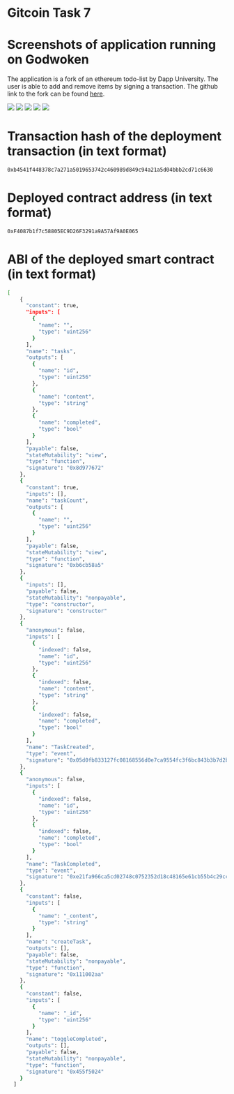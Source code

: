 # Gitcoin Task 7

# Screenshots of application running on Godwoken
The application is a fork of an ethereum todo-list by Dapp University. The user is able to add and remove items by signing a transaction.
The github link to the fork can be found <a href="https://github.com/hodlrtodlrfarmr/todolist-fork"> here</a>. 

<img src="https://github.com/hodlrtodlrfarmr/gitcoin_7/blob/main/showcase.png">
<img src="https://github.com/hodlrtodlrfarmr/gitcoin_7/blob/main/showcase2.png">
<img src="https://github.com/hodlrtodlrfarmr/gitcoin_7/blob/main/showcase3.png">
<img src="https://github.com/hodlrtodlrfarmr/gitcoin_7/blob/main/showcase4.png">
<img src="https://github.com/hodlrtodlrfarmr/gitcoin_7/blob/main/showcase5.png">


# Transaction hash of the deployment transaction (in text format)
```sh
0xb4541f448378c7a271a5019653742c460989d849c94a21a5d04bbb2cd71c6630
```

# Deployed contract address (in text format)
```sh
0xF4087b1f7c58805EC9D26F3291a9A57Af9A0E065
```

# ABI of the deployed smart contract (in text format)
```sh
[
    {
      "constant": true,
      "inputs": [
        {
          "name": "",
          "type": "uint256"
        }
      ],
      "name": "tasks",
      "outputs": [
        {
          "name": "id",
          "type": "uint256"
        },
        {
          "name": "content",
          "type": "string"
        },
        {
          "name": "completed",
          "type": "bool"
        }
      ],
      "payable": false,
      "stateMutability": "view",
      "type": "function",
      "signature": "0x8d977672"
    },
    {
      "constant": true,
      "inputs": [],
      "name": "taskCount",
      "outputs": [
        {
          "name": "",
          "type": "uint256"
        }
      ],
      "payable": false,
      "stateMutability": "view",
      "type": "function",
      "signature": "0xb6cb58a5"
    },
    {
      "inputs": [],
      "payable": false,
      "stateMutability": "nonpayable",
      "type": "constructor",
      "signature": "constructor"
    },
    {
      "anonymous": false,
      "inputs": [
        {
          "indexed": false,
          "name": "id",
          "type": "uint256"
        },
        {
          "indexed": false,
          "name": "content",
          "type": "string"
        },
        {
          "indexed": false,
          "name": "completed",
          "type": "bool"
        }
      ],
      "name": "TaskCreated",
      "type": "event",
      "signature": "0x05d0fb833127fc08168556d0e7ca9554fc3f6bc843b3b7d2bf1c35aea6bab660"
    },
    {
      "anonymous": false,
      "inputs": [
        {
          "indexed": false,
          "name": "id",
          "type": "uint256"
        },
        {
          "indexed": false,
          "name": "completed",
          "type": "bool"
        }
      ],
      "name": "TaskCompleted",
      "type": "event",
      "signature": "0xe21fa966ca5cd02748c0752352d18c48165e61cb55b4c29cccf924b5a95fcff1"
    },
    {
      "constant": false,
      "inputs": [
        {
          "name": "_content",
          "type": "string"
        }
      ],
      "name": "createTask",
      "outputs": [],
      "payable": false,
      "stateMutability": "nonpayable",
      "type": "function",
      "signature": "0x111002aa"
    },
    {
      "constant": false,
      "inputs": [
        {
          "name": "_id",
          "type": "uint256"
        }
      ],
      "name": "toggleCompleted",
      "outputs": [],
      "payable": false,
      "stateMutability": "nonpayable",
      "type": "function",
      "signature": "0x455f5024"
    }
  ]
